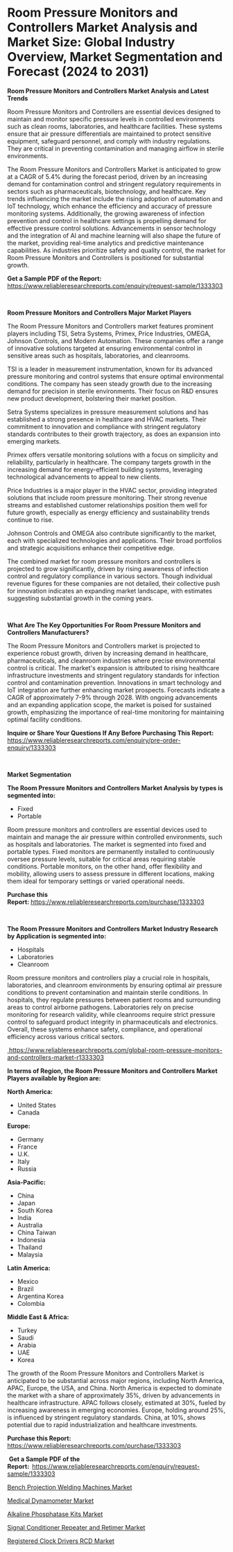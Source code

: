 <p><h1>Room Pressure Monitors and Controllers Market Analysis and Market Size: Global Industry Overview, Market Segmentation and Forecast (2024 to 2031)</h1></p><p><strong>Room Pressure Monitors and Controllers Market Analysis and Latest Trends</strong></p>
<p><p>Room Pressure Monitors and Controllers are essential devices designed to maintain and monitor specific pressure levels in controlled environments such as clean rooms, laboratories, and healthcare facilities. These systems ensure that air pressure differentials are maintained to protect sensitive equipment, safeguard personnel, and comply with industry regulations. They are critical in preventing contamination and managing airflow in sterile environments.</p><p>The Room Pressure Monitors and Controllers Market is anticipated to grow at a CAGR of 5.4% during the forecast period, driven by an increasing demand for contamination control and stringent regulatory requirements in sectors such as pharmaceuticals, biotechnology, and healthcare. Key trends influencing the market include the rising adoption of automation and IoT technology, which enhance the efficiency and accuracy of pressure monitoring systems. Additionally, the growing awareness of infection prevention and control in healthcare settings is propelling demand for effective pressure control solutions. Advancements in sensor technology and the integration of AI and machine learning will also shape the future of the market, providing real-time analytics and predictive maintenance capabilities. As industries prioritize safety and quality control, the market for Room Pressure Monitors and Controllers is positioned for substantial growth.</p></p>
<p><strong>Get a Sample PDF of the Report:&nbsp;</strong> <a href="https://www.reliableresearchreports.com/enquiry/request-sample/1333303?utm_campaign=1347&utm_medium=2&utm_source=Github&utm_content=ia&utm_term=01102024&utm_id=room-pressure-monitors-and-controllers">https://www.reliableresearchreports.com/enquiry/request-sample/1333303</a></p>
<p>&nbsp;</p>
<p><strong>Room Pressure Monitors and Controllers Major Market Players</strong></p>
<p><p>The Room Pressure Monitors and Controllers market features prominent players including TSI, Setra Systems, Primex, Price Industries, OMEGA, Johnson Controls, and Modern Automation. These companies offer a range of innovative solutions targeted at ensuring environmental control in sensitive areas such as hospitals, laboratories, and cleanrooms.</p><p>TSI is a leader in measurement instrumentation, known for its advanced pressure monitoring and control systems that ensure optimal environmental conditions. The company has seen steady growth due to the increasing demand for precision in sterile environments. Their focus on R&D ensures new product development, bolstering their market position.</p><p>Setra Systems specializes in pressure measurement solutions and has established a strong presence in healthcare and HVAC markets. Their commitment to innovation and compliance with stringent regulatory standards contributes to their growth trajectory, as does an expansion into emerging markets.</p><p>Primex offers versatile monitoring solutions with a focus on simplicity and reliability, particularly in healthcare. The company targets growth in the increasing demand for energy-efficient building systems, leveraging technological advancements to appeal to new clients.</p><p>Price Industries is a major player in the HVAC sector, providing integrated solutions that include room pressure monitoring. Their strong revenue streams and established customer relationships position them well for future growth, especially as energy efficiency and sustainability trends continue to rise.</p><p>Johnson Controls and OMEGA also contribute significantly to the market, each with specialized technologies and applications. Their broad portfolios and strategic acquisitions enhance their competitive edge.</p><p>The combined market for room pressure monitors and controllers is projected to grow significantly, driven by rising awareness of infection control and regulatory compliance in various sectors. Though individual revenue figures for these companies are not detailed, their collective push for innovation indicates an expanding market landscape, with estimates suggesting substantial growth in the coming years.</p></p>
<p>&nbsp;</p>
<p><strong>What Are The Key Opportunities For Room Pressure Monitors and Controllers Manufacturers?</strong></p>
<p><p>The Room Pressure Monitors and Controllers market is projected to experience robust growth, driven by increasing demand in healthcare, pharmaceuticals, and cleanroom industries where precise environmental control is critical. The market's expansion is attributed to rising healthcare infrastructure investments and stringent regulatory standards for infection control and contamination prevention. Innovations in smart technology and IoT integration are further enhancing market prospects. Forecasts indicate a CAGR of approximately 7-9% through 2028. With ongoing advancements and an expanding application scope, the market is poised for sustained growth, emphasizing the importance of real-time monitoring for maintaining optimal facility conditions.</p></p>
<p><strong>Inquire or Share Your Questions If Any Before Purchasing This Report:</strong> <a href="https://www.reliableresearchreports.com/enquiry/pre-order-enquiry/1333303?utm_campaign=1347&utm_medium=2&utm_source=Github&utm_content=ia&utm_term=01102024&utm_id=room-pressure-monitors-and-controllers">https://www.reliableresearchreports.com/enquiry/pre-order-enquiry/1333303</a></p>
<p>&nbsp;</p>
<p><strong>Market Segmentation</strong></p>
<p><strong>The Room Pressure Monitors and Controllers Market Analysis by types is segmented into:</strong></p>
<p><ul><li>Fixed</li><li>Portable</li></ul></p>
<p><p>Room pressure monitors and controllers are essential devices used to maintain and manage the air pressure within controlled environments, such as hospitals and laboratories. The market is segmented into fixed and portable types. Fixed monitors are permanently installed to continuously oversee pressure levels, suitable for critical areas requiring stable conditions. Portable monitors, on the other hand, offer flexibility and mobility, allowing users to assess pressure in different locations, making them ideal for temporary settings or varied operational needs.</p></p>
<p><strong>Purchase this Report:&nbsp;</strong><a href="https://www.reliableresearchreports.com/purchase/1333303?utm_campaign=1347&utm_medium=2&utm_source=Github&utm_content=ia&utm_term=01102024&utm_id=room-pressure-monitors-and-controllers">https://www.reliableresearchreports.com/purchase/1333303</a></p>
<p>&nbsp;</p>
<p><strong>The Room Pressure Monitors and Controllers Market Industry Research by Application is segmented into:</strong></p>
<p><ul><li>Hospitals</li><li>Laboratories</li><li>Cleanroom</li></ul></p>
<p><p>Room pressure monitors and controllers play a crucial role in hospitals, laboratories, and cleanroom environments by ensuring optimal air pressure conditions to prevent contamination and maintain sterile conditions. In hospitals, they regulate pressures between patient rooms and surrounding areas to control airborne pathogens. Laboratories rely on precise monitoring for research validity, while cleanrooms require strict pressure control to safeguard product integrity in pharmaceuticals and electronics. Overall, these systems enhance safety, compliance, and operational efficiency across various critical sectors.</p></p>
<p><a href="https://www.reliableresearchreports.com/global-room-pressure-monitors-and-controllers-market-r1333303?utm_campaign=1347&utm_medium=2&utm_source=Github&utm_content=ia&utm_term=01102024&utm_id=room-pressure-monitors-and-controllers">&nbsp;https://www.reliableresearchreports.com/global-room-pressure-monitors-and-controllers-market-r1333303</a></p>
<p><strong>In terms of Region, the Room Pressure Monitors and Controllers Market Players available by Region are:</strong></p>
<p>
    <p> <strong> North America: </strong>
        <ul>
            <li>United States</li>
            <li>Canada</li>
        </ul>
        </p> 
    <p> <strong> Europe: </strong>
        <ul>
            <li>Germany</li>
            <li>France</li>
            <li>U.K.</li>
            <li>Italy</li>
            <li>Russia</li>
        </ul>
        </p> 
    <p> <strong> Asia-Pacific: </strong>
        <ul>
            <li>China</li>
            <li>Japan</li>
            <li>South Korea</li>
            <li>India</li>
            <li>Australia</li>
            <li>China Taiwan</li>
            <li>Indonesia</li>
            <li>Thailand</li>
            <li>Malaysia</li>
        </ul>
        </p> 
    <p> <strong> Latin America: </strong>
        <ul>
            <li>Mexico</li>
            <li>Brazil</li>
            <li>Argentina Korea</li>
            <li>Colombia</li>
        </ul>
        </p> 
    <p> <strong> Middle East & Africa: </strong>
        <ul>
            <li>Turkey</li>
            <li>Saudi</li>
            <li>Arabia</li>
            <li>UAE</li>
            <li>Korea</li>
        </ul>
    </p>
    </p>
<p><p>The growth of the Room Pressure Monitors and Controllers Market is anticipated to be substantial across major regions, including North America, APAC, Europe, the USA, and China. North America is expected to dominate the market with a share of approximately 35%, driven by advancements in healthcare infrastructure. APAC follows closely, estimated at 30%, fueled by increasing awareness in emerging economies. Europe, holding around 25%, is influenced by stringent regulatory standards. China, at 10%, shows potential due to rapid industrialization and healthcare investments.</p></p>
<p><strong>Purchase this Report: </strong><a href="https://www.reliableresearchreports.com/purchase/1333303?utm_campaign=1347&utm_medium=2&utm_source=Github&utm_content=ia&utm_term=01102024&utm_id=room-pressure-monitors-and-controllers">https://www.reliableresearchreports.com/purchase/1333303</a></p>
<p>&nbsp;<strong>Get a Sample PDF of the Report:&nbsp;&nbsp;</strong><a href="https://www.reliableresearchreports.com/enquiry/request-sample/1333303?utm_campaign=1347&utm_medium=2&utm_source=Github&utm_content=ia&utm_term=01102024&utm_id=room-pressure-monitors-and-controllers">https://www.reliableresearchreports.com/enquiry/request-sample/1333303</a></p>
<p><strong></strong></p>
<p><p><a href="https://github.com/BellAuer/Market-Research-Report-List-1/blob/main/bench-projection-welding-machines-market.md?utm_campaign=1347&utm_medium=2&utm_source=Github&utm_content=ia&utm_term=01102024&utm_id=room-pressure-monitors-and-controllers">Bench Projection Welding Machines Market</a></p><p><a href="https://www.linkedin.com/pulse/medical-dynamometer-market-global-insights-sales-trends-eus8e?utm_campaign=1347&utm_medium=2&utm_source=Github&utm_content=ia&utm_term=01102024&utm_id=room-pressure-monitors-and-controllers">Medical Dynamometer Market</a></p><p><a href="https://www.linkedin.com/pulse/alkaline-phosphatase-kits-market-size-growth-industry-analysis-oe3ye?utm_campaign=1347&utm_medium=2&utm_source=Github&utm_content=ia&utm_term=01102024&utm_id=room-pressure-monitors-and-controllers">Alkaline Phosphatase Kits Market</a></p><p><a href="https://issuu.com/reportprime-2/docs/signal-conditioner-repeater-and-ret_240f339b8c5c3a?utm_campaign=1347&utm_medium=2&utm_source=Github&utm_content=ia&utm_term=01102024&utm_id=room-pressure-monitors-and-controllers">Signal Conditioner Repeater and Retimer Market</a></p><p><a href="https://issuu.com/reportprime-2/docs/registered-clock-drivers-rcd-market_6855aec069483c?utm_campaign=1347&utm_medium=2&utm_source=Github&utm_content=ia&utm_term=01102024&utm_id=room-pressure-monitors-and-controllers">Registered Clock Drivers RCD Market</a></p></p>